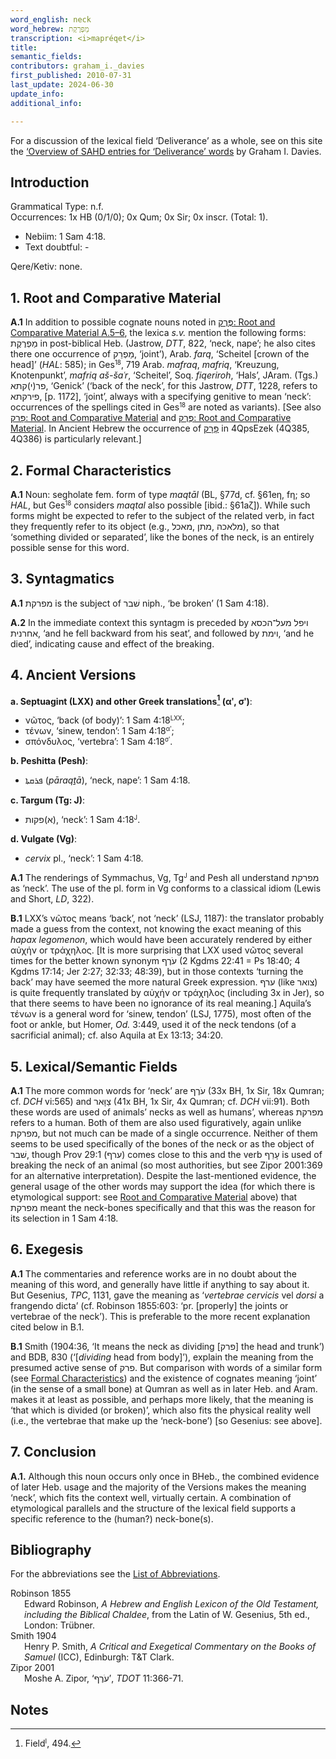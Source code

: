 ```yaml
---
word_english: neck   
word_hebrew: מַפְרֶקֶת       
transcription: <i>mapréqet</i>    
title:    
semantic_fields:   
contributors: graham_i._davies      
first_published: 2010-07-31   
last_update: 2024-06-30   
update_info:  
additional_info:   

--- 
```


For a discussion of the lexical field ‘Deliverance’ as a whole, see on this site the <a href="/sahd/miscellaneous/overview_deliverance/">‘Overview
of SAHD entries for ‘Deliverance’ words</a> by Graham I. Davies.


## Introduction

Grammatical Type: n.f.  
Occurrences: 1x HB (0/1/0); 0x Qum; 0x Sir; 0x inscr. (Total: 1).

* Nebiim: 1 Sam 4:18.
* Text doubtful: -

Qere/Ketiv: none.

<span id="RCM"></span>
## 1. Root and Comparative Material


<b>A.1</b>  In addition to possible cognate nouns noted in <a href="/sahd/words/plunder/#1-root-and-comparative-material"><span dir="rtl">פֶּרֶק</span>: Root and Comparative Material A.5–6</a>, the lexica <i>s.v.</i> mention the following forms:  <span dir="rtl">מַפְרֶקֶת</span> in
post-biblical Heb. (Jastrow, <i>DTT</i>, 822, ‘neck, nape’; he also cites
there one occurrence of  <span dir="rtl">מַפְרֵק</span>, ‘joint’), Arab. <i>farq</i>, ‘Scheitel
[crown of the head]’ (<i>HAL</i>: 585); in Ges<small><sup>18</sup></small>, 719 Arab. <i>mafraq</i>, <i>mafriq</i>, ‘Kreuzung, Knotenpunkt’, <i>mafriq aš-šaʿr</i>, ‘Scheitel’, Soq. <i>fiqeriroh</i>, ‘Hals’, JAram. (Tgs.) <span dir="rtl">פר(י)קתא</span>, ‘Genick’ (‘back of the neck’, for this Jastrow, <i>DTT</i>, 1228, refers to  <span dir="rtl">פירקתא</span>, [p. 1172], ‘joint’, always with a specifying genitive to mean ‘neck’: occurrences of the spellings cited in Ges<small><sup>18</sup></small> are noted as variants). 
[See also 
<a href="/sahd/words/to_pull_off/#1-root-and-comparative-material"><span dir="rtl">פָּרַק</span>: Root and Comparative Material</a> and <a href="/sahd/words/plunder/#1-root-and-comparative-material"><span dir="rtl">פֶּרֶק</span>: Root and Comparative Material</a>.
In Ancient Hebrew the occurrence of
<a href="/sahd/words/piece_of_meat/"><span dir="rtl">פָּרָק</span></a> in 4QpsEzek (4Q385, 4Q386) is particularly relevant.]

<span id="FC"></span>
## 2. Formal Characteristics

<b>A.1</b>  Noun: segholate fem. form of type <i>maqtāl</i> (BL, §77d, cf. §61eη, fη;
so <i>HAL</i>, but Ges<small><sup>18</sup></small> considers <i>maqtal</i> also possible [ibid.: §61aζ]).
While such forms might be expected to refer to the subject of the related verb, in fact they frequently refer to its object (e.g., <span dir="rtl">מאכל</span>,
<span dir="rtl">מתן</span>, <span dir="rtl">מלאכה</span>), so that ‘something divided or separated’, like the bones of the neck, is an entirely possible sense for this word.

## 3. Syntagmatics


<b>A.1</b>  <span dir="rtl">מפרקת</span> is the subject of  <span dir="rtl">שׁבר</span> niph., ‘be broken’ (1 Sam 4:18).


<b>A.2</b>  In the immediate context this syntagm is preceded by <span dir="rtl">ויפל מעל־הכסא אחרנית</span>,
‘and he fell backward from his seat’,
and followed by <span dir="rtl">וימת</span>,
‘and he died’,
indicating cause and effect of the breaking.

## 4. Ancient Versions

<b>a. Septuagint (LXX) and other Greek translations[^1] (αʹ, σʹ)</b>:

* νῶτος, ‘back (of body)’: 1 Sam 4:18<small><sup>LXX</sup></small>;
* τένων, ‘sinew, tendon’: 1 Sam 4:18<small><sup>αʹ</sup></small>;
* σπόνδυλος, ‘vertebra’: 1 Sam 4:18<small><sup>σʹ</sup></small>.

<b>b. Peshitta (Pesh)</b>:

* <span dir="rtl">ܦܪܩܬܐ</span> (<i>pāraqṯā</i>), ‘neck, nape’: 1 Sam 4:18.

<b>c. Targum (Tg: J)</b>:

* <span dir="rtl">(א)פקות</span>, ‘neck’: 1 Sam 4:18<small><sup>J</sup></small>.

<b>d. Vulgate (Vg)</b>:

* <i>cervix</i> pl., ‘neck’: 1 Sam 4:18.


<b>A.1</b>  The renderings of Symmachus, Vg, Tg<small><sup>J</sup></small>
and Pesh all understand  <span dir="rtl">מפרקת</span> as ‘neck’. The use of the pl. form in Vg conforms to a classical idiom (Lewis and Short, <i>LD</i>, 322).


<b>B.1</b>  LXX’s νῶτος means ‘back’, not ‘neck’ (LSJ, 1187): the translator
probably made a guess from the context, not knowing the exact meaning of
this <i>hapax legomenon</i>, which would have been accurately rendered by
either αὐχήν or τράχηλος. [It is more surprising that LXX used νῶτος
several times for the better known synonym  <span dir="rtl">עֹרֶף</span> (2 Kgdms 22:41 = Ps
18:40; 4 Kgdms 17:14; Jer 2:27; 32:33; 48:39), but in those contexts
‘turning the back’ may have seemed the more natural Greek expression.
 <span dir="rtl">ערף</span> (like  <span dir="rtl">צואר</span>) is quite frequently translated by αὐχήν or τράχηλος
(including 3x in Jer), so that there seems to have been no ignorance of
its real meaning.] Aquila’s τένων is a general word for ‘sinew, tendon’
(LSJ, 1775), most often of the foot or ankle, but Homer, <i>Od.</i> 3:449, used
it of the neck tendons (of a sacrificial animal); cf. also Aquila at Ex
13:13; 34:20.


## 5. Lexical/Semantic Fields

<b>A.1</b>  The more common words for ‘neck’ are  <span dir="rtl">עֹרֶף</span> (33x BH, 1x Sir, 18x
Qumran; cf. <i>DCH</i> vi:565) and  <span dir="rtl">צַוָּאר</span> (41x BH, 1x Sir, 4x Qumran; cf.
<i>DCH</i> vii:91). Both these words are used of animals’ necks as well as
humans’, whereas  <span dir="rtl">מפרקת</span> refers to a human. Both of them are also used
figuratively, again unlike  <span dir="rtl">מפרקת</span>, but not much can be made of a single
occurrence. Neither of them seems to be used specifically of the bones
of the neck or as the object of  <span dir="rtl">שׁבר</span>, though Prov 29:1 (<span dir="rtl">ערף</span>) comes close
to this and the verb  <span dir="rtl">עָרַף</span> is used of breaking the neck of an animal (so
most authorities, but see Zipor 2001:369 for an alternative
interpretation). Despite the last-mentioned evidence, the general usage
of the other words may support the idea (for which there is etymological
support: see <a href="#RCM">Root and Comparative Material</a> above) that <span dir="rtl">מפרקת</span> meant the neck-bones specifically and that this was the reason for its selection in 1 Sam 4:18.

## 6. Exegesis


<b>A.1</b>  The commentaries and reference works are in no doubt about the
meaning of this word, and generally have little if anything to say about
it. But Gesenius, <i>TPC</i>, 1131, gave the meaning as ‘<i>vertebrae cervicis</i>
vel <i>dorsi</i> a frangendo dicta’ (cf. Robinson 1855:603: ‘pr. [properly]
the joints or vertebrae of the neck’). This is preferable to the more recent explanation cited below in B.1.

<b>B.1</b>  Smith (1904:36, ‘It means the neck as dividing [<span dir="rtl">פרק</span>] the head and
trunk’) and BDB, 830 (‘[<i>dividing</i> head from body]’), explain the meaning from the presumed active sense of <span dir="rtl">פרק</span>. But comparison with words of a similar form (see <a href="#FC">Formal Characteristics</a>) and the existence of
cognates meaning ‘joint’ (in the sense of a small bone) at Qumran as
well as in later Heb. and Aram. makes it at least as possible, and
perhaps more likely, that the meaning is ‘that which is divided (or
broken)’, which also fits the physical reality well (i.e., the vertebrae
that make up the ‘neck-bone’) [so Gesenius: see above].

## 7. Conclusion

<b>A.1.</b> Although this noun occurs only once in BHeb., the combined evidence of
later Heb. usage and the majority of the Versions makes the meaning
‘neck’, which fits the context well, virtually certain. A combination of
etymological parallels and the structure of the lexical field supports a
specific reference to the (human?) neck-bone(s).

## Bibliography

For the abbreviations see the 
<a href="/sahd/store/abbreviations/txt"	>List of Abbreviations</a>.

<div style="padding-left: 22px; text-indent: -22px;">
Robinson 1855<br>
Edward Robinson, <i>A Hebrew and English Lexicon of the Old Testament, including the Biblical Chaldee</i>, from the Latin of W. Gesenius, 5th ed., London: Trübner.
</div>

<div style="padding-left: 22px; text-indent: -22px;">
Smith 1904 <br>
Henry P. Smith, <i>A Critical and Exegetical Commentary on the Books of Samuel</i> (ICC), Edinburgh: T&T Clark.
</div>

<div style="padding-left: 22px; text-indent: -22px;">
Zipor 2001<br>
Moshe A. Zipor, ‘<span dir="rtl">עֹרֶף</span>’, <i>TDOT</i> 11:366-71.
</div>

## Notes 

[^1]: Field<small><sup>I</sup></small>, 494.